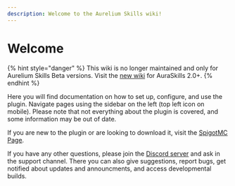 ```yaml
---
description: Welcome to the Aurelium Skills wiki!
---
```


# Welcome

{% hint style="danger" %}
This wiki is no longer maintained and only for Aurelium Skills Beta versions. Visit the [new wiki](https://app.gitbook.com/o/-Mf1Cqap-T455k8cLLbf/s/bg3Pz6yyAsvWyzstdFCd/) for AuraSkills 2.0+.
{% endhint %}

Here you will find documentation on how to set up, configure, and use the plugin. Navigate pages using the sidebar on the left (top left icon on mobile). Please note that not everything about the plugin is covered, and some information may be out of date.&#x20;

If you are new to the plugin or are looking to download it, visit the [SpigotMC Page](https://www.spigotmc.org/resources/81069/).

If you have any other questions, please join the [Discord server](https://discord.gg/Bh2EZfB) and ask in the support channel. There you can also give suggestions, report bugs, get notified about updates and announcments, and access developmental builds.
